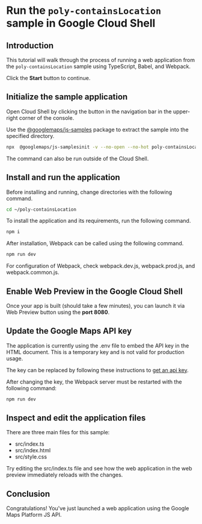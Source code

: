 # Run the `poly-containsLocation` sample in Google Cloud Shell

<walkthrough-tutorial-duration duration="10"/>

## Introduction

This tutorial will walk through the process of running a web application from
the `poly-containsLocation` sample using TypeScript, Babel, and Webpack.

Click the **Start** button to continue.

## Initialize the sample application

Open Cloud Shell by clicking the
<walkthrough-cloud-shell-icon></walkthrough-cloud-shell-icon> button in the
navigation bar in the upper-right corner of the console.

Use the [@googlemaps/js-samples](https://www.npmjs.com/package/@googlemaps/js-samples) package to 
extract the sample into the specified directory.

```bash
npx  @googlemaps/js-samplesinit -v --no-open --no-hot poly-containsLocation ~/poly-containsLocation
```

The command can also be run outside of the Cloud Shell.

## Install and run the application

Before installing and running, change directories with the following command.

```bash
cd ~/poly-containsLocation
```

To install the application and its requirements, run the following command.

```bash
npm i
```

After installation, Webpack can be called using the following command.

```bash
npm run dev
```

For configuration of Webpack, check
<walkthrough-editor-open-file filePath="poly-containsLocation/webpack.dev.js">webpack.dev.js</walkthrough-editor-open-file>,
<walkthrough-editor-open-file filePath="poly-containsLocation/webpack.prod.js">webpack.prod.js</walkthrough-editor-open-file>,
and
<walkthrough-editor-open-file filePath="poly-containsLocation/webpack.common.js">webpack.common.js</walkthrough-editor-open-file>.

## Enable Web Preview in the Google Cloud Shell

Once your app is built (should take a few minutes), you can launch it via
<walkthrough-spotlight-pointer target="cloudshell" spotlightId="devshell-web-preview-button">Web
Preview button</walkthrough-spotlight-pointer> using the **port 8080**.

## Update the Google Maps API key

The application is currently using the
<walkthrough-editor-open-file filePath="poly-containsLocation/.env">.env</walkthrough-editor-open-file>
file to embed the API key in the HTML document. This is a temporary key and is
not valid for production usage.

The key can be replaced by following these instructions to
[get an api key](https://developers.google.com/maps/documentation/javascript/get-api-key).

After changing the key, the Webpack server must be restarted with the following
command:

```bash
npm run dev
```

## Inspect and edit the application files

There are three main files for this sample:

*   <walkthrough-editor-open-file filePath="poly-containsLocation/src/index.ts">src/index.ts</walkthrough-editor-open-file>
*   <walkthrough-editor-open-file filePath="poly-containsLocation/src/index.html">src/index.html</walkthrough-editor-open-file>
*   <walkthrough-editor-open-file filePath="poly-containsLocation/src/style.css">src/style.css</walkthrough-editor-open-file>

Try editing the <walkthrough-editor-open-file filePath="poly-containsLocation/src/index.ts">src/index.ts</walkthrough-editor-open-file> file and see how the web application in the web preview immediately reloads with the changes.

## Conclusion

<walkthrough-conclusion-trophy></walkthrough-conclusion-trophy>

Congratulations! You've just launched a web application using the Google Maps
Platform JS API.
